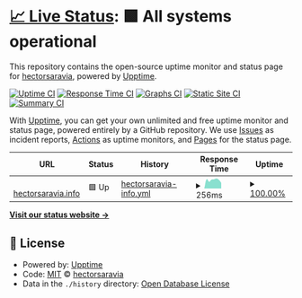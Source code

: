 # [📈 Live Status](https://status.hectorsaravia.info): <!--live status--> **🟩 All systems operational**

This repository contains the open-source uptime monitor and status page for [hectorsaravia](https://status.hectorsaravia.info), powered by [Upptime](https://github.com/upptime/upptime).

[![Uptime CI](https://github.com/hectorsaravia/status.hectorsaravia.info/workflows/Uptime%20CI/badge.svg)](https://github.com/hectorsaravia/status.hectorsaravia.info/actions?query=workflow%3A%22Uptime+CI%22)
[![Response Time CI](https://github.com/hectorsaravia/status.hectorsaravia.info/workflows/Response%20Time%20CI/badge.svg)](https://github.com/hectorsaravia/status.hectorsaravia.info/actions?query=workflow%3A%22Response+Time+CI%22)
[![Graphs CI](https://github.com/hectorsaravia/status.hectorsaravia.info/workflows/Graphs%20CI/badge.svg)](https://github.com/hectorsaravia/status.hectorsaravia.info/actions?query=workflow%3A%22Graphs+CI%22)
[![Static Site CI](https://github.com/hectorsaravia/status.hectorsaravia.info/workflows/Static%20Site%20CI/badge.svg)](https://github.com/hectorsaravia/status.hectorsaravia.info/actions?query=workflow%3A%22Static+Site+CI%22)
[![Summary CI](https://github.com/hectorsaravia/status.hectorsaravia.info/workflows/Summary%20CI/badge.svg)](https://github.com/hectorsaravia/status.hectorsaravia.info/actions?query=workflow%3A%22Summary+CI%22)

With [Upptime](https://upptime.js.org), you can get your own unlimited and free uptime monitor and status page, powered entirely by a GitHub repository. We use [Issues](https://github.com/hectorsaravia/status.hectorsaravia.info/issues) as incident reports, [Actions](https://github.com/hectorsaravia/status.hectorsaravia.info/actions) as uptime monitors, and [Pages](https://status.hectorsaravia.info) for the status page.

<!--start: status pages-->
<!-- This summary is generated by Upptime (https://github.com/upptime/upptime) -->
<!-- Do not edit this manually, your changes will be overwritten -->
<!-- prettier-ignore -->
| URL | Status | History | Response Time | Uptime |
| --- | ------ | ------- | ------------- | ------ |
| <img alt="" src="https://icons.duckduckgo.com/ip3/hectorsaravia.info.ico" height="13"> [hectorsaravia.info](https://hectorsaravia.info) | 🟩 Up | [hectorsaravia-info.yml](https://github.com/hectorsaravia/status.hectorsaravia.info/commits/HEAD/history/hectorsaravia-info.yml) | <details><summary><img alt="Response time graph" src="./graphs/hectorsaravia-info/response-time-week.png" height="20"> 256ms</summary><br><a href="https://status.hectorsaravia.info/history/hectorsaravia-info"><img alt="Response time 322" src="https://img.shields.io/endpoint?url=https%3A%2F%2Fraw.githubusercontent.com%2Fhectorsaravia%2Fstatus.hectorsaravia.info%2FHEAD%2Fapi%2Fhectorsaravia-info%2Fresponse-time.json"></a><br><a href="https://status.hectorsaravia.info/history/hectorsaravia-info"><img alt="24-hour response time 290" src="https://img.shields.io/endpoint?url=https%3A%2F%2Fraw.githubusercontent.com%2Fhectorsaravia%2Fstatus.hectorsaravia.info%2FHEAD%2Fapi%2Fhectorsaravia-info%2Fresponse-time-day.json"></a><br><a href="https://status.hectorsaravia.info/history/hectorsaravia-info"><img alt="7-day response time 256" src="https://img.shields.io/endpoint?url=https%3A%2F%2Fraw.githubusercontent.com%2Fhectorsaravia%2Fstatus.hectorsaravia.info%2FHEAD%2Fapi%2Fhectorsaravia-info%2Fresponse-time-week.json"></a><br><a href="https://status.hectorsaravia.info/history/hectorsaravia-info"><img alt="30-day response time 254" src="https://img.shields.io/endpoint?url=https%3A%2F%2Fraw.githubusercontent.com%2Fhectorsaravia%2Fstatus.hectorsaravia.info%2FHEAD%2Fapi%2Fhectorsaravia-info%2Fresponse-time-month.json"></a><br><a href="https://status.hectorsaravia.info/history/hectorsaravia-info"><img alt="1-year response time 322" src="https://img.shields.io/endpoint?url=https%3A%2F%2Fraw.githubusercontent.com%2Fhectorsaravia%2Fstatus.hectorsaravia.info%2FHEAD%2Fapi%2Fhectorsaravia-info%2Fresponse-time-year.json"></a></details> | <details><summary><a href="https://status.hectorsaravia.info/history/hectorsaravia-info">100.00%</a></summary><a href="https://status.hectorsaravia.info/history/hectorsaravia-info"><img alt="All-time uptime 41.68%" src="https://img.shields.io/endpoint?url=https%3A%2F%2Fraw.githubusercontent.com%2Fhectorsaravia%2Fstatus.hectorsaravia.info%2FHEAD%2Fapi%2Fhectorsaravia-info%2Fuptime.json"></a><br><a href="https://status.hectorsaravia.info/history/hectorsaravia-info"><img alt="24-hour uptime 100.00%" src="https://img.shields.io/endpoint?url=https%3A%2F%2Fraw.githubusercontent.com%2Fhectorsaravia%2Fstatus.hectorsaravia.info%2FHEAD%2Fapi%2Fhectorsaravia-info%2Fuptime-day.json"></a><br><a href="https://status.hectorsaravia.info/history/hectorsaravia-info"><img alt="7-day uptime 100.00%" src="https://img.shields.io/endpoint?url=https%3A%2F%2Fraw.githubusercontent.com%2Fhectorsaravia%2Fstatus.hectorsaravia.info%2FHEAD%2Fapi%2Fhectorsaravia-info%2Fuptime-week.json"></a><br><a href="https://status.hectorsaravia.info/history/hectorsaravia-info"><img alt="30-day uptime 100.00%" src="https://img.shields.io/endpoint?url=https%3A%2F%2Fraw.githubusercontent.com%2Fhectorsaravia%2Fstatus.hectorsaravia.info%2FHEAD%2Fapi%2Fhectorsaravia-info%2Fuptime-month.json"></a><br><a href="https://status.hectorsaravia.info/history/hectorsaravia-info"><img alt="1-year uptime 46.31%" src="https://img.shields.io/endpoint?url=https%3A%2F%2Fraw.githubusercontent.com%2Fhectorsaravia%2Fstatus.hectorsaravia.info%2FHEAD%2Fapi%2Fhectorsaravia-info%2Fuptime-year.json"></a></details>

<!--end: status pages-->

[**Visit our status website →**](https://status.hectorsaravia.info)

## 📄 License

- Powered by: [Upptime](https://github.com/upptime/upptime)
- Code: [MIT](./LICENSE) © [hectorsaravia](https://status.hectorsaravia.info)
- Data in the `./history` directory: [Open Database License](https://opendatacommons.org/licenses/odbl/1-0/)
